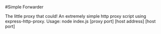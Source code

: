 #Simple Forwarder

The little proxy that could!
An extremely simple http proxy script using express-http-proxy. 
Usage: node index.js [proxy port] [host address] [host port]


